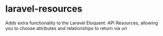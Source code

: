 # laravel-resources
Adds extra functionality to the Laravel Eloquent: API Resources, allowing you to choose attributes and relationships to return via url
